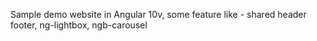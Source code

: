 Sample demo website in Angular 10v, some feature like - shared header footer, ng-lightbox, ngb-carousel

